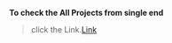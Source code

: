 **To check the All Projects from single end**
> click the Link.[Link](https://gargaryan.github.io/Fullstack-1_2020-Frontend/pages/Practical4.html#)
